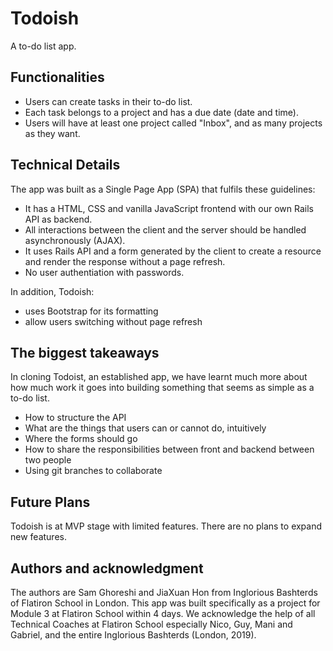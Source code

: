 # Todoish

A to-do list app.

## Functionalities

- Users can create tasks in their to-do list.
- Each task belongs to a project and has a due date (date and time).
- Users will have at least one project called "Inbox", and as many projects as they want.

## Technical Details

The app was built as a Single Page App (SPA) that fulfils these guidelines:

- It has a HTML, CSS and vanilla JavaScript frontend with our own Rails API as backend.
- All interactions between the client and the server should be handled asynchronously (AJAX).
- It uses Rails API and a form generated by the client to create a resource and render the response without a page refresh.
- No user authentiation with passwords.

In addition, Todoish:

- uses Bootstrap for its formatting
- allow users switching without page refresh

## The biggest takeaways

In cloning Todoist, an established app, we have learnt much more about how much work it goes into building something that seems as simple as a to-do list.

- How to structure the API
- What are the things that users can or cannot do, intuitively
- Where the forms should go
- How to share the responsibilities between front and backend between two people
- Using git branches to collaborate

## Future Plans

Todoish is at MVP stage with limited features. There are no plans to expand new features.

## Authors and acknowledgment

The authors are Sam Ghoreshi and JiaXuan Hon from Inglorious Bashterds of Flatiron School in London. This app was built specifically as a project for Module 3 at Flatiron School within 4 days. We acknowledge the help of all Technical Coaches at Flatiron School especially Nico, Guy, Mani and Gabriel, and the entire Inglorious Bashterds (London, 2019).
